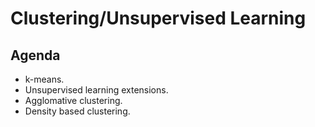 # Clustering/Unsupervised Learning

## Agenda
- k-means. 
- Unsupervised learning extensions.  
- Agglomative clustering.  
- Density based clustering.  
